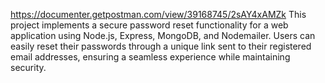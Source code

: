 
https://documenter.getpostman.com/view/39168745/2sAY4xAMZk
This project implements a secure password reset functionality for a web application using Node.js, Express, MongoDB, and Nodemailer. Users can easily reset their passwords through a unique link sent to their registered email addresses, ensuring a seamless experience while maintaining security.

